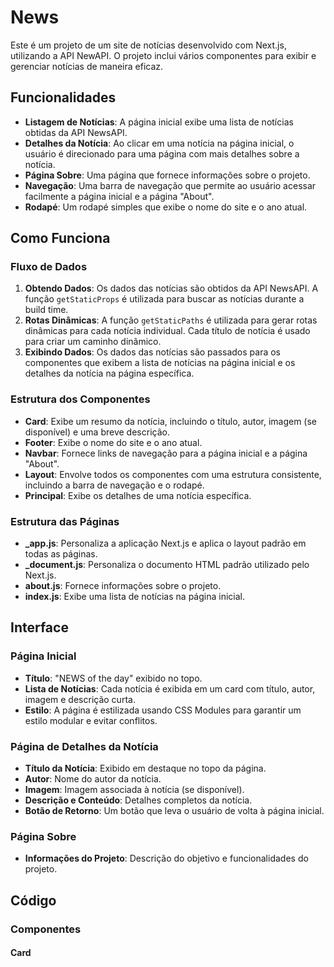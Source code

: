 # News

Este é um projeto de um site de notícias desenvolvido com Next.js, utilizando a API NewAPI. O projeto inclui vários componentes para exibir e gerenciar notícias de maneira eficaz.

## Funcionalidades

- **Listagem de Notícias**: A página inicial exibe uma lista de notícias obtidas da API NewsAPI.
- **Detalhes da Notícia**: Ao clicar em uma notícia na página inicial, o usuário é direcionado para uma página com mais detalhes sobre a notícia.
- **Página Sobre**: Uma página que fornece informações sobre o projeto.
- **Navegação**: Uma barra de navegação que permite ao usuário acessar facilmente a página inicial e a página "About".
- **Rodapé**: Um rodapé simples que exibe o nome do site e o ano atual.

## Como Funciona

### Fluxo de Dados

1. **Obtendo Dados**: Os dados das notícias são obtidos da API NewsAPI. A função `getStaticProps` é utilizada para buscar as notícias durante a build time.
2. **Rotas Dinâmicas**: A função `getStaticPaths` é utilizada para gerar rotas dinâmicas para cada notícia individual. Cada título de notícia é usado para criar um caminho dinâmico.
3. **Exibindo Dados**: Os dados das notícias são passados para os componentes que exibem a lista de notícias na página inicial e os detalhes da notícia na página específica.

### Estrutura dos Componentes

- **Card**: Exibe um resumo da notícia, incluindo o título, autor, imagem (se disponível) e uma breve descrição.
- **Footer**: Exibe o nome do site e o ano atual.
- **Navbar**: Fornece links de navegação para a página inicial e a página "About".
- **Layout**: Envolve todos os componentes com uma estrutura consistente, incluindo a barra de navegação e o rodapé.
- **Principal**: Exibe os detalhes de uma notícia específica.

### Estrutura das Páginas

- **_app.js**: Personaliza a aplicação Next.js e aplica o layout padrão em todas as páginas.
- **_document.js**: Personaliza o documento HTML padrão utilizado pelo Next.js.
- **about.js**: Fornece informações sobre o projeto.
- **index.js**: Exibe uma lista de notícias na página inicial.

## Interface

### Página Inicial

- **Título**: "NEWS of the day" exibido no topo.
- **Lista de Notícias**: Cada notícia é exibida em um card com título, autor, imagem e descrição curta.
- **Estilo**: A página é estilizada usando CSS Modules para garantir um estilo modular e evitar conflitos.

### Página de Detalhes da Notícia

- **Título da Notícia**: Exibido em destaque no topo da página.
- **Autor**: Nome do autor da notícia.
- **Imagem**: Imagem associada à notícia (se disponível).
- **Descrição e Conteúdo**: Detalhes completos da notícia.
- **Botão de Retorno**: Um botão que leva o usuário de volta à página inicial.

### Página Sobre

- **Informações do Projeto**: Descrição do objetivo e funcionalidades do projeto.

## Código

### Componentes

#### Card


